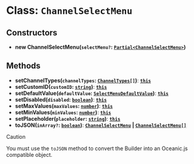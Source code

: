 # Class: `ChannelSelectMenu`

## Constructors

- **new ChannelSelectMenu(`selectMenu?`: [`Partial<ChannelSelectMenu>`][ChannelSelectMenuURL])**

## Methods

- **setChannelTypes(`channelTypes`: [`ChannelTypes[]`][ChannelTypesURL])**: **[`this`][ThisURL]**
- **setCustomID(`customID`: [`string`][StringURL])**: **[`this`][ThisURL]**
- **setDefaultValue(`defaultValue`: [`SelectMenuDefaultValue`][SelectMenuDefaultValueURL])**: **[`this`][ThisURL]**
- **setDisabled(`disabled`: [`boolean`][BooleanURL])**: **[`this`][ThisURL]**
- **setMaxValues(`maxValues`: [`number`][NumberURL])**: **[`this`][ThisURL]**
- **setMinValues(`minValues`: [`number`][NumberURL])**: **[`this`][ThisURL]**
- **setPlaceholder(`placeholder`: [`string`][StringURL])**: **[`this`][ThisURL]**
- **toJSON(`inArray?`: [`boolean`][BooleanURL])**: **[`ChannelSelectMenu`][ChannelSelectMenuURL] | [`ChannelSelectMenu[]`][ChannelSelectMenuURL]**

> [!CAUTION]
> You must use the `toJSON` method to convert the Builder into an Oceanic.js compatible object.

[BooleanURL]: https://developer.mozilla.org/en-US/docs/Web/JavaScript/Reference/Global_Objects/Boolean
[ChannelSelectMenuURL]: https://docs.oceanic.ws/dev/interfaces/Types_Channels.ChannelSelectMenu.html
[ChannelTypesURL]: https://docs.oceanic.ws/dev/enums/Constants.ChannelTypes.html
[NumberURL]: https://developer.mozilla.org/en-US/docs/Web/JavaScript/Reference/Global_Objects/Number
[SelectMenuDefaultValueURL]: https://docs.oceanic.ws/dev/interfaces/Types_Interactions.SelectMenuDefaultValue.html
[StringURL]: https://developer.mozilla.org/en-US/docs/Web/JavaScript/Reference/Global_Objects/String
[ThisURL]: https://developer.mozilla.org/en-US/docs/Web/JavaScript/Reference/Operators/this
